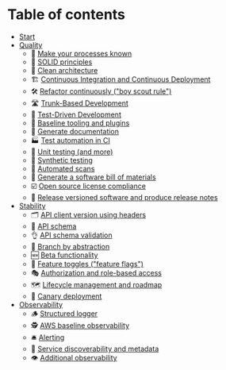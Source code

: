 # Table of contents

- [Start](README.md)
- [Quality](quality.md)
  - 📝 [Make your processes known](quality/make-your-processes-known.md)
  - 🧱 [SOLID principles](quality/solid-principles.md)
  - 🛁 [Clean architecture](quality/clean-architecture.md)
  - 🏗️ [Continuous Integration and Continuous Deployment](quality/continuous-integration-and-continuous-deployment.md)
  - 🛠️ [Refactor continuously ("boy scout rule")](quality/refactor-continuously-boy-scout-rule.md)
  - 🛣️ [Trunk-Based Development](quality/trunk-based-development.md)
  - 🥼 [Test-Driven Development](quality/test-driven-development.md)
  - 🧰 [Baseline tooling and plugins](quality/baseline-tooling-and-plugins.md)
  - 📜 [Generate documentation](quality/generate-documentation.md)
  - 🏭 [Test automation in CI](quality/test-automation-in-ci.md)
  - 🧪 [Unit testing (and more)](quality/unit-testing-and-more.md)
  - 🤖 [Synthetic testing](quality/synthetic-testing.md)
  - 🔁 [Automated scans](quality/automated-scans.md)
  - 🧾 [Generate a software bill of materials](quality/generate-a-software-bill-of-materials.md)
  - ☑️ [Open source license compliance](quality/open-source-license-compliance.md)
  - 📝 [Release versioned software and produce release notes](quality/release-versioned-software-and-produce-release-notes.md)
- [Stability](stability.md)
  - 🗂️ [API client version using headers](stability/api-client-version-using-headers.md)
  - 📄 [API schema](stability/api-schema.md)
  - 👌 [API schema validation](stability/api-schema-validation.md)
  - 🧬 [Branch by abstraction](stability/branch-by-abstraction.md)
  - 🆕 [Beta functionality](stability/beta-functionality.md)
  - 🏁 [Feature toggles ("feature flags")](stability/feature-toggles-feature-flags.md)
  - 🎭 [Authorization and role-based access](stability/authorization-and-role-based-access.md)
  - 🗺️ [Lifecycle management and roadmap](stability/lifecycle-management-and-roadmap.md)
  - 🦺 [Canary deployment](stability/canary-deployment.md)
- [Observability](observability.md)
  - 🪵 [Structured logger](observability/structured-logger.md)
  - 🕵️ [AWS baseline observability](observability/aws-baseline-observability.md)
  - 🛎️ [Alerting](observability/alerting.md)
  - 📇 [Service discoverability and metadata](observability/service-discoverability-and-metadata.md)
  - 👁️ [Additional observability](observability/additional-observability.md)

